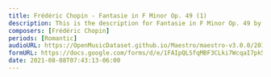 ```yaml
---
title: Frédéric Chopin - Fantasie in F Minor Op. 49 (1)
description: This is the description for Fantasie in F Minor Op. 49 by Frédéric Chopin
composers: [Frédéric Chopin]
periods: [Romantic]
audioURL: https://OpenMusicDataset.github.io/Maestro/maestro-v3.0.0/2017/MIDI-Unprocessed_061_PIANO061_MID--AUDIO-split_07-07-17_Piano-e_2-05_wav--3.midi
formURL: https://docs.google.com/forms/d/e/1FAIpQLSfqMBF3CLki7WcqaI7pk5GGzbyD8mb6epA1oIr49NB2sUYTVQ/viewform
date: 2021-08-08T07:43:13-06:00
---
```

